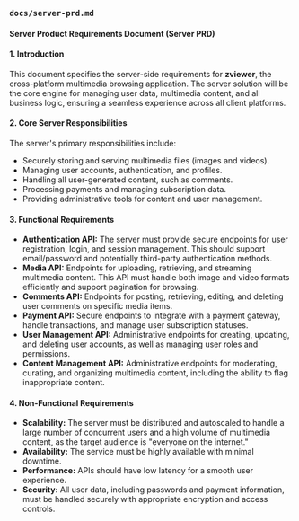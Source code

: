 ### `docs/server-prd.md`

#### Server Product Requirements Document (Server PRD)

#### 1. Introduction
This document specifies the server-side requirements for **zviewer**, the cross-platform multimedia browsing application. The server solution will be the core engine for managing user data, multimedia content, and all business logic, ensuring a seamless experience across all client platforms.

#### 2. Core Server Responsibilities
The server's primary responsibilities include:
* Securely storing and serving multimedia files (images and videos).
* Managing user accounts, authentication, and profiles.
* Handling all user-generated content, such as comments.
* Processing payments and managing subscription data.
* Providing administrative tools for content and user management.

#### 3. Functional Requirements

* **Authentication API:** The server must provide secure endpoints for user registration, login, and session management. This should support email/password and potentially third-party authentication methods.
* **Media API:** Endpoints for uploading, retrieving, and streaming multimedia content. This API must handle both image and video formats efficiently and support pagination for browsing.
* **Comments API:** Endpoints for posting, retrieving, editing, and deleting user comments on specific media items.
* **Payment API:** Secure endpoints to integrate with a payment gateway, handle transactions, and manage user subscription statuses.
* **User Management API:** Administrative endpoints for creating, updating, and deleting user accounts, as well as managing user roles and permissions.
* **Content Management API:** Administrative endpoints for moderating, curating, and organizing multimedia content, including the ability to flag inappropriate content.

#### 4. Non-Functional Requirements
* **Scalability:** The server must be distributed and autoscaled to handle a large number of concurrent users and a high volume of multimedia content, as the target audience is "everyone on the internet."
* **Availability:** The service must be highly available with minimal downtime.
* **Performance:** APIs should have low latency for a smooth user experience.
* **Security:** All user data, including passwords and payment information, must be handled securely with appropriate encryption and access controls.
